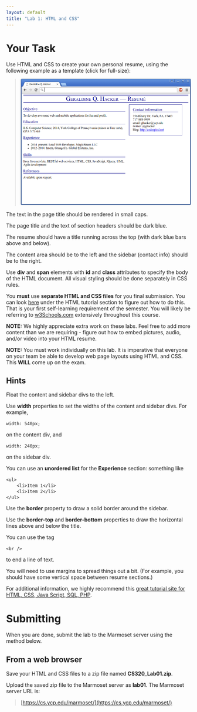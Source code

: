 ```yaml
---
layout: default
title: "Lab 1: HTML and CSS"
---
```


Your Task
=========

Use HTML and CSS to create your own personal resume, using the following example as a template (click for full-size):

> <a href="images/lab01/resume.png"><img style="width: 500px;" src="images/lab01/resume.png" /></a>

The text in the page title should be rendered in small caps.

The page title and the text of section headers should be dark blue.

The resume should have a title running across the top (with dark blue bars above and below).

The content area should be to the left and the sidebar (contact info) should be to the right.

Use **div** and **span** elements with **id** and **class** attributes to specify the body of the HTML document. All visual styling should be done separately in CSS rules.

You **must** use **separate HTML and CSS files** for you final submission.  You can look [here](https://www.w3schools.com/html/default.asp) under the HTML tutorial section to figure out how to do this.  That is your first self-learning requirement of the semester.  You will likely be referring to [w3Schools.com](http://www.w3schools.com) extensively throughout this course.

**NOTE:** We highly appreciate extra work on these labs.  Feel free to add more content than we are requiring - figure out how to embed pictures, audio, and/or video into your HTML resume.

**NOTE:** You must work individually on this lab.  It is imperative that everyone on your team be able to develop web page layouts using HTML and CSS.  This **WILL** come up on the exam.

Hints
-----

Float the content and sidebar divs to the left.

Use **width** properties to set the widths of the content and sidebar divs. For example, 

    width: 540px;

on the content div, and

    width: 240px;

on the sidebar div.

You can use an **unordered list** for the **Experience** section: something like

    <ul>
        <li>Item 1</li>
        <li>Item 2</li>
    </ul>

Use the **border** property to draw a solid border around the sidebar.

Use the **border-top** and **border-bottom** properties to draw the horizontal lines above and below the title.

You can use the tag

    <br />

to end a line of text.

You will need to use margins to spread things out a bit. (For example, you should have some vertical space between resume sections.)

For additional information, we highly recommend this [great tutorial site for HTML, CSS, Java Script, SQL, PHP](http://www.w3schools.com).

Submitting
==========

When you are done, submit the lab to the Marmoset server using the method below.


From a web browser
------------------

Save your HTML and CSS files to a zip file named **CS320_Lab01.zip**.

Upload the saved zip file to the Marmoset server as **lab01**. The Marmoset server URL is:

> [https://cs.ycp.edu/marmoset/](https://cs.ycp.edu/marmoset/)